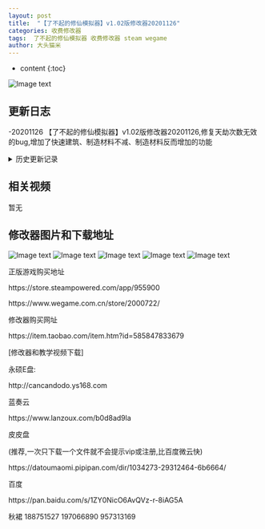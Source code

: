 ```yaml
---
layout: post
title:  "【了不起的修仙模拟器】v1.02版修改器20201126"
categories: 收费修改器
tags:  了不起的修仙模拟器 收费修改器 steam wegame
author: 大头猫米
---
```


* content
{:toc}

![Image text](https://datoumaomi.github.io/pic/LLL/L-了不起的修仙模拟器/logo.JPG)

##  更新日志

-20201126 【了不起的修仙模拟器】v1.02版修改器20201126,修复天劫次数无效的bug,增加了快速建筑、制造材料不减、制造材料反而增加的功能




<details>
<summary>历史更新记录</summary>
 <p></p>
 -20201125   【了不起的修仙模拟器】v1.02版修改器20201125 支持v1.02版
<p></p>
  - 20200803  修复六维修改导致痛感爆表的bug
<p></p>
 - 20200722  修复年龄修改无效的bug
<p></p>
</details>

## 相关视频
暂无

## 修改器图片和下载地址

![Image text](https://datoumaomi.github.io/pic/LLL/L-了不起的修仙模拟器/2020-07-22_223128.jpg)
![Image text](https://datoumaomi.github.io/pic/LLL/L-了不起的修仙模拟器/2020-07-22_223131.jpg)
![Image text](https://datoumaomi.github.io/pic/LLL/L-了不起的修仙模拟器/2020-07-22_223133.jpg)
![Image text](https://datoumaomi.github.io/pic/LLL/L-了不起的修仙模拟器/2020-07-22_223135.jpg)
![Image text](https://datoumaomi.github.io/pic/LLL/L-了不起的修仙模拟器/2020-07-22_223137.jpg)

<p>正版游戏购买地址</p>
<p>https://store.steampowered.com/app/955900</p>
<p>https://www.wegame.com.cn/store/2000722/</p>
<p></p>
<p>修改器购买网址</p>
<p>https://item.taobao.com/item.htm?id=585847833679</p>
<p></p>
<p>[修改器和教学视频下载]</p>
<p>永硕E盘:</p>
<p>http://cancandodo.ys168.com</p>
<p></p>
<p>蓝奏云</p>
<p>https://www.lanzoux.com/b0d8ad9la</p>
<p></p>
<p>皮皮盘</p>
<p>(推荐,一次只下载一个文件就不会提示vip或注册,比百度微云快)</p>
<p>https://datoumaomi.pipipan.com/dir/1034273-29312464-6b6664/</p>
<p></p>
<p>百度</p>
<p>https://pan.baidu.com/s/1ZY0NicO6AvQVz-r-8iAG5A</p>
<p></p>
<p>秋裙 188751527 197066890 957313169</p>
